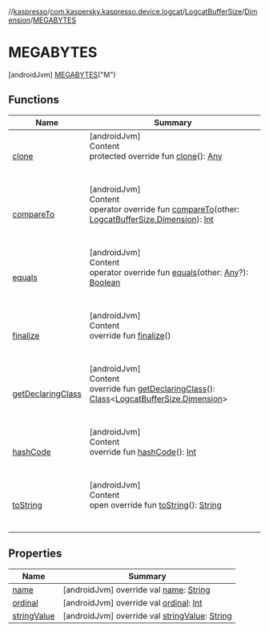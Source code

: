 //[kaspresso](../../../../index.md)/[com.kaspersky.kaspresso.device.logcat](../../../index.md)/[LogcatBufferSize](../../index.md)/[Dimension](../index.md)/[MEGABYTES](index.md)



# MEGABYTES  
 [androidJvm] [MEGABYTES](index.md)("M")  
  
   


## Functions  
  
|  Name|  Summary| 
|---|---|
| [clone](https://kotlinlang.org/api/latest/jvm/stdlib/kotlin/-enum/clone.html)| [androidJvm]  <br>Content  <br>protected override fun [clone](https://kotlinlang.org/api/latest/jvm/stdlib/kotlin/-enum/clone.html)(): [Any](https://kotlinlang.org/api/latest/jvm/stdlib/kotlin/-any/index.html)  <br><br><br>
| [compareTo](https://kotlinlang.org/api/latest/jvm/stdlib/kotlin/-enum/compare-to.html)| [androidJvm]  <br>Content  <br>operator override fun [compareTo](https://kotlinlang.org/api/latest/jvm/stdlib/kotlin/-enum/compare-to.html)(other: [LogcatBufferSize.Dimension](../index.md)): [Int](https://kotlinlang.org/api/latest/jvm/stdlib/kotlin/-int/index.html)  <br><br><br>
| [equals](https://kotlinlang.org/api/latest/jvm/stdlib/kotlin/-enum/equals.html)| [androidJvm]  <br>Content  <br>operator override fun [equals](https://kotlinlang.org/api/latest/jvm/stdlib/kotlin/-enum/equals.html)(other: [Any](https://kotlinlang.org/api/latest/jvm/stdlib/kotlin/-any/index.html)?): [Boolean](https://kotlinlang.org/api/latest/jvm/stdlib/kotlin/-boolean/index.html)  <br><br><br>
| [finalize](https://kotlinlang.org/api/latest/jvm/stdlib/kotlin/-enum/finalize.html)| [androidJvm]  <br>Content  <br>override fun [finalize](https://kotlinlang.org/api/latest/jvm/stdlib/kotlin/-enum/finalize.html)()  <br><br><br>
| [getDeclaringClass](https://kotlinlang.org/api/latest/jvm/stdlib/kotlin/-enum/get-declaring-class.html)| [androidJvm]  <br>Content  <br>override fun [getDeclaringClass](https://kotlinlang.org/api/latest/jvm/stdlib/kotlin/-enum/get-declaring-class.html)(): [Class](https://developer.android.com/reference/kotlin/java/lang/Class.html)<[LogcatBufferSize.Dimension](../index.md)>  <br><br><br>
| [hashCode](https://kotlinlang.org/api/latest/jvm/stdlib/kotlin/-enum/hash-code.html)| [androidJvm]  <br>Content  <br>override fun [hashCode](https://kotlinlang.org/api/latest/jvm/stdlib/kotlin/-enum/hash-code.html)(): [Int](https://kotlinlang.org/api/latest/jvm/stdlib/kotlin/-int/index.html)  <br><br><br>
| [toString](https://kotlinlang.org/api/latest/jvm/stdlib/kotlin/-enum/to-string.html)| [androidJvm]  <br>Content  <br>open override fun [toString](https://kotlinlang.org/api/latest/jvm/stdlib/kotlin/-enum/to-string.html)(): [String](https://kotlinlang.org/api/latest/jvm/stdlib/kotlin/-string/index.html)  <br><br><br>


## Properties  
  
|  Name|  Summary| 
|---|---|
| [name](index.md#com.kaspersky.kaspresso.device.logcat/LogcatBufferSize.Dimension.MEGABYTES/name/#/PointingToDeclaration/)|  [androidJvm] override val [name](index.md#com.kaspersky.kaspresso.device.logcat/LogcatBufferSize.Dimension.MEGABYTES/name/#/PointingToDeclaration/): [String](https://kotlinlang.org/api/latest/jvm/stdlib/kotlin/-string/index.html)   <br>
| [ordinal](index.md#com.kaspersky.kaspresso.device.logcat/LogcatBufferSize.Dimension.MEGABYTES/ordinal/#/PointingToDeclaration/)|  [androidJvm] override val [ordinal](index.md#com.kaspersky.kaspresso.device.logcat/LogcatBufferSize.Dimension.MEGABYTES/ordinal/#/PointingToDeclaration/): [Int](https://kotlinlang.org/api/latest/jvm/stdlib/kotlin/-int/index.html)   <br>
| [stringValue](index.md#com.kaspersky.kaspresso.device.logcat/LogcatBufferSize.Dimension.MEGABYTES/stringValue/#/PointingToDeclaration/)|  [androidJvm] override val [stringValue](index.md#com.kaspersky.kaspresso.device.logcat/LogcatBufferSize.Dimension.MEGABYTES/stringValue/#/PointingToDeclaration/): [String](https://kotlinlang.org/api/latest/jvm/stdlib/kotlin/-string/index.html)   <br>

